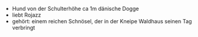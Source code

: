 - Hund von der Schulterhöhe ca 1m dänische Dogge 
- liebt Rojazz
- gehört: einem reichen Schnösel, der in der Kneipe Waldhaus seinen Tag verbringt